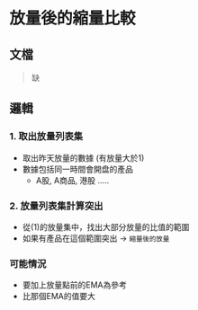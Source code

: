 # 放量後的縮量比較

## 文檔
> 缺

## 邏輯

### 1. 取出放量列表集
- 取出昨天放量的數據 (有放量大於1)
- 數據包括同一時間會開盘的產品
  - A股, A商品, 港股 .....

### 2. 放量列表集計算突出
- 從(1)的放量集中，找出大部分放量的比值的範圍
- 如果有產品在這個範圍突出 -> `縮量後的放量`

### 可能情況
- 要加上放量點前的EMA為參考
- 比那個EMA的值要大


